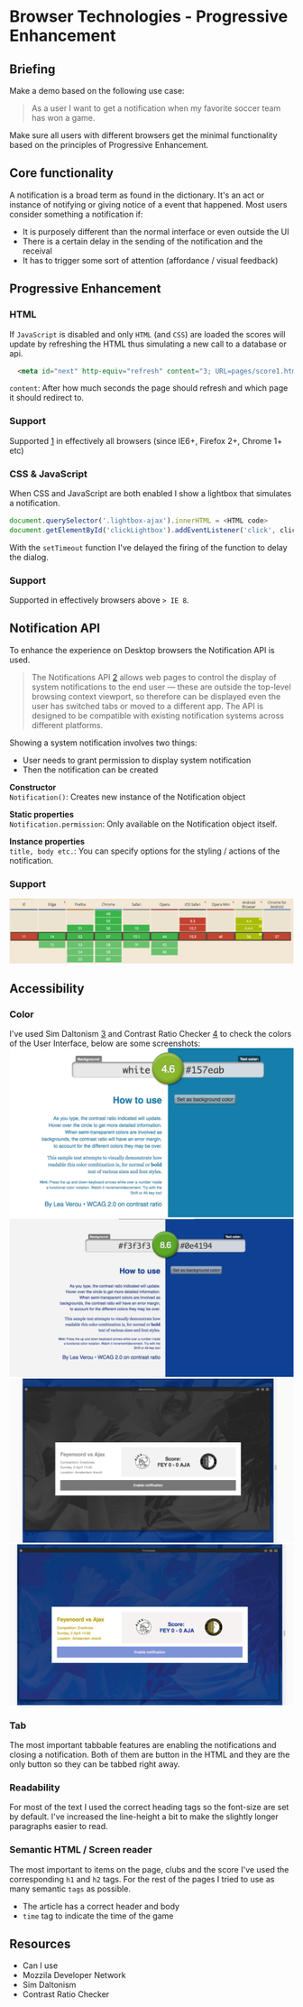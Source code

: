 # Browser Technologies - Progressive Enhancement

## Briefing
Make a demo based on the following use case:

> As a user I want to get a notification when my favorite soccer team has won a game.

Make sure all users with different browsers get the minimal functionality based on the principles of Progressive Enhancement.

## Core functionality
A notification is a broad term as found in the dictionary. It's an act or instance of notifying or giving notice of a event that happened. Most users consider something a notification if:
* It is purposely different than the normal interface or even outside the UI
* There is a certain delay in the sending of the notification and the receival
* It has to trigger some sort of attention (affordance / visual feedback)

## Progressive Enhancement

### HTML
If `JavaScript` is disabled and only `HTML` (and `CSS`) are loaded the scores will update by refreshing the HTML thus simulating a new call to a database or api.

```html
  <meta id="next" http-equiv="refresh" content="3; URL=pages/score1.html">
```

`content`: After how much seconds the page should refresh and which page it should redirect to.

### Support
Supported [1] in effectively all browsers (since IE6+, Firefox 2+, Chrome 1+ etc)

### CSS & JavaScript
When CSS and JavaScript are both enabled I show a lightbox that simulates a notification.

```js
document.querySelector('.lightbox-ajax').innerHTML = <HTML code>
document.getElementById('clickLightbox').addEventListener('click', clickLightbox, false);
```

With the `setTimeout` function I've delayed the firing of the function to delay the dialog.

### Support
Supported in effectively browsers above `> IE 8`.

## Notification API
To enhance the experience on Desktop browsers the Notification API is used.
> The Notifications API [2] allows web pages to control the display of system notifications to the end user — these are outside the top-level browsing context viewport, so therefore can be displayed even the user has switched tabs or moved to a different app. The API is designed to be compatible with existing notification systems across different platforms.

Showing a system notification involves two things:
* User needs to grant permission to display system notification
* Then the notification can be created

**Constructor**  
`Notification()`: Creates new instance of the Notification object  

**Static properties**  
`Notification.permission`: Only available on the Notification object itself.

**Instance properties**  
`title, body etc.`: You can specify options for the styling / actions of the notification.

### Support
![Can I Use](github/notification_support.png)

## Accessibility
### Color
I've used Sim Daltonism [3] and Contrast Ratio Checker [4] to check the colors of the User Interface, below are some screenshots:
![Contrast Ratio Checker](github/color_1.png)
![Contrast Ratio Checker](github/color_2.png)
![Sim Daltonism](github/color_3.png)
![Sim Daltonism](github/color_4.png)

### Tab
The most important tabbable features are enabling the notifications and closing a notification. Both of them are button in the HTML and they are the only button so they can be tabbed right away.

### Readability
For most of the text I used the correct heading tags so the font-size are set by default. I've increased the line-height a bit to make the slightly longer paragraphs easier to read.

### Semantic HTML / Screen reader
The most important to items on the page, clubs and the score I've used the corresponding `h1` and `h2` tags. For the rest of the pages I tried to use as many semantic `tags` as possible.
* The article has a correct header and body
* `time` tag to indicate the time of the game


## Resources
* Can I use
* Mozzila Developer Network  
* Sim Daltonism
* Contrast Ratio Checker

[1]: (caniuse.com)
[2]: (https://developer.mozilla.org/en-US/docs/Web/API/Notifications_API)
[3]: (https://michelf.ca/projects/sim-daltonism/)
[4]: (https://leaverou.github.io/contrast-ratio/)
